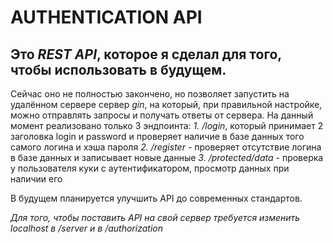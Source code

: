 # **AUTHENTICATION API**

## Это _REST API_, которое я сделал для того, чтобы использовать в будущем.

Сейчас оно не полностью закончено, но позволяет запустить на удалённом сервере сервер *gin*, на который, при правильной настройке, можно отправлять запросы и получать ответы от сервера.
На данный момент реализовано только 3 эндпоинта:
    *1. /login*, который принимает 2 заголовка login и password и проверяет наличие в базе данных того самого логина и хэша пароля
    *2. /register* - проверяет отсутствие логина в базе данных и записывает новые данные
    *3. /protected/data* - проверка у пользователя куки с аутентификатором, просмотр данных при наличии его

В будущем планируется улучшить API до современных стандартов.

_Для того, чтобы поставить API на свой сервер требуется изменить localhost в /server и в /authorization_